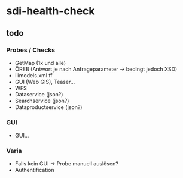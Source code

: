 # sdi-health-check

## todo
### Probes / Checks
- GetMap (1x und alle)
- ÖREB (Antwort je nach Anfrageparameter -> bedingt jedoch XSD)
- ilimodels.xml ff
- GUI (Web GIS), Teaser...
- WFS
- Dataservice (json?)
- Searchservice (json?)
- Dataproductservice (json?)
### GUI
- GUI...
### Varia
- Falls kein GUI -> Probe manuell auslösen?
- Authentification


